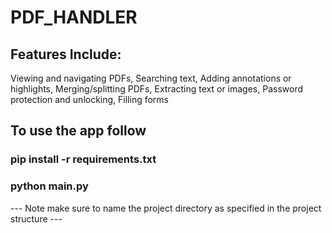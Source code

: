 # PDF_HANDLER
## Features Include:
Viewing and navigating PDFs, Searching text, Adding annotations or highlights, Merging/splitting PDFs, Extracting text or images, Password protection and unlocking, Filling forms
## To use the app follow
### pip install -r requirements.txt
### python main.py

--- Note make sure to name the project directory as specified in the project structure ---

